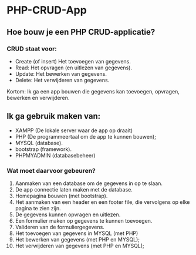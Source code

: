 # PHP-CRUD-App
## Hoe bouw je een PHP CRUD-applicatie?
### CRUD staat voor:
- Create (of insert) Het toevoegen van gegevens.
- Read: Het opvragen (en uitlezen van gegevens).
- Update: Het bewerken van gegevens.
- Delete: Het verwijderen van gegevens.

Kortom: Ik ga een app bouwen die gegevens kan toevoegen, opvragen, bewerken en verwijderen. 

## Ik ga gebruik maken van: 
- XAMPP (De lokale server waar de app op draait)
- PHP (De programmeertaal om de app te kunnen bouwen);
- MYSQL (database).
- bootstrap (framework).
- PHPMYADMIN (databasebeheer)

### Wat moet daarvoor gebeuren?
1. Aanmaken van een database om de gegevens in op te slaan.
2. De app connectie laten maken met de database.
3. Homepagina bouwen (met bootstrap).
4. Het aanmaken van een header en een footer file, die vervolgens op elke pagina te zien zijn.
5. De gegevens kunnen opvragen en uitlezen.
6. Een formulier maken op gegevens te kunnen toevoegen.
7. Valideren van de formuliergegevens.
8. Het toevoegen van gegevens in MYSQL (met PHP)
9. Het bewerken van gegevens (met PHP en MYSQL);
10. Het verwijderen van gegevens (met PHP en MYSQL);    
